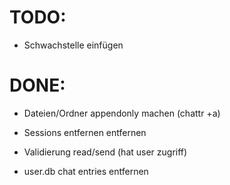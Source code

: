 # TODO:
- Schwachstelle einfügen



# DONE:

- Dateien/Ordner appendonly machen (chattr +a)
- Sessions entfernen entfernen
- Validierung read/send (hat user zugriff)

- user.db chat entries entfernen

